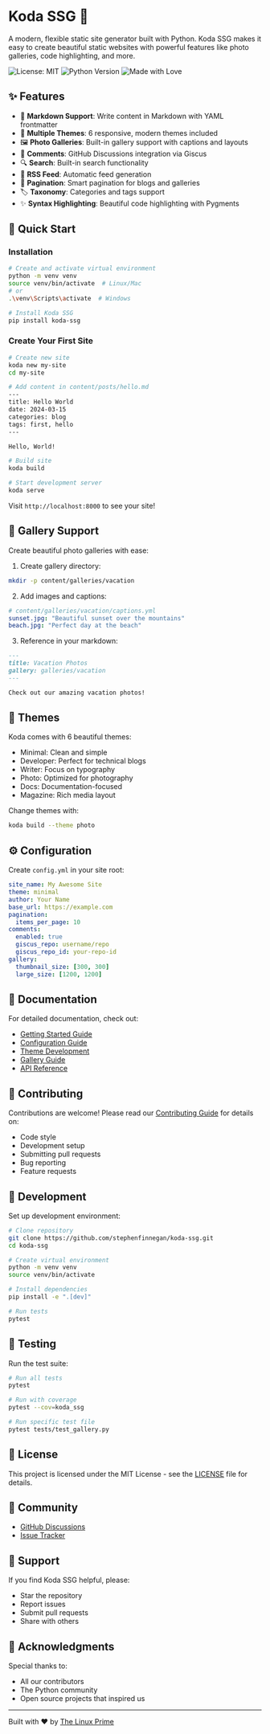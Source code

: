 # Koda SSG 🚀

A modern, flexible static site generator built with Python. Koda SSG makes it easy to create beautiful static websites with powerful features like photo galleries, code highlighting, and more.

![License: MIT](https://img.shields.io/badge/License-MIT-yellow.svg)
![Python Version](https://img.shields.io/badge/python-3.8+-blue.svg)
![Made with Love](https://img.shields.io/badge/Made%20with-❤️-red.svg)

## ✨ Features

- 📝 **Markdown Support**: Write content in Markdown with YAML frontmatter
- 🎨 **Multiple Themes**: 6 responsive, modern themes included
- 🖼️ **Photo Galleries**: Built-in gallery support with captions and layouts
- 💬 **Comments**: GitHub Discussions integration via Giscus
- 🔍 **Search**: Built-in search functionality
- 📡 **RSS Feed**: Automatic feed generation
- 📑 **Pagination**: Smart pagination for blogs and galleries
- 🏷️ **Taxonomy**: Categories and tags support
- ✨ **Syntax Highlighting**: Beautiful code highlighting with Pygments

## 🚀 Quick Start

### Installation

```bash
# Create and activate virtual environment
python -m venv venv
source venv/bin/activate  # Linux/Mac
# or
.\venv\Scripts\activate  # Windows

# Install Koda SSG
pip install koda-ssg
```

### Create Your First Site

```bash
# Create new site
koda new my-site
cd my-site

# Add content in content/posts/hello.md
---
title: Hello World
date: 2024-03-15
categories: blog
tags: first, hello
---

Hello, World!

# Build site
koda build

# Start development server
koda serve
```

Visit `http://localhost:8000` to see your site!

## 📸 Gallery Support

Create beautiful photo galleries with ease:

1. Create gallery directory:
```bash
mkdir -p content/galleries/vacation
```

2. Add images and captions:
```yaml
# content/galleries/vacation/captions.yml
sunset.jpg: "Beautiful sunset over the mountains"
beach.jpg: "Perfect day at the beach"
```

3. Reference in your markdown:
```markdown
---
title: Vacation Photos
gallery: galleries/vacation
---

Check out our amazing vacation photos!
```

## 🎨 Themes

Koda comes with 6 beautiful themes:

- Minimal: Clean and simple
- Developer: Perfect for technical blogs
- Writer: Focus on typography
- Photo: Optimized for photography
- Docs: Documentation-focused
- Magazine: Rich media layout

Change themes with:
```bash
koda build --theme photo
```

## ⚙️ Configuration

Create `config.yml` in your site root:

```yaml
site_name: My Awesome Site
theme: minimal
author: Your Name
base_url: https://example.com
pagination:
  items_per_page: 10
comments:
  enabled: true
  giscus_repo: username/repo
  giscus_repo_id: your-repo-id
gallery:
  thumbnail_size: [300, 300]
  large_size: [1200, 1200]
```

## 📖 Documentation

For detailed documentation, check out:
- [Getting Started Guide](getting-started.md)
- [Configuration Guide](docs/configuration.md)
- [Theme Development](docs/themes.md)
- [Gallery Guide](docs/galleries.md)
- [API Reference](docs/api.md)

## 🤝 Contributing

Contributions are welcome! Please read our [Contributing Guide](CONTRIBUTING.md) for details on:

- Code style
- Development setup
- Submitting pull requests
- Bug reporting
- Feature requests

## 🔧 Development

Set up development environment:

```bash
# Clone repository
git clone https://github.com/stephenfinnegan/koda-ssg.git
cd koda-ssg

# Create virtual environment
python -m venv venv
source venv/bin/activate

# Install dependencies
pip install -e ".[dev]"

# Run tests
pytest
```

## 🧪 Testing

Run the test suite:

```bash
# Run all tests
pytest

# Run with coverage
pytest --cov=koda_ssg

# Run specific test file
pytest tests/test_gallery.py
```

## 📜 License

This project is licensed under the MIT License - see the [LICENSE](LICENSE) file for details.

## 👥 Community

- [GitHub Discussions](https://github.com/stephenfinnegan/koda-ssg/discussions)
- [Issue Tracker](https://github.com/stephenfinnegan/koda-ssg/issues)

## 💖 Support

If you find Koda SSG helpful, please:
- Star the repository
- Report issues
- Submit pull requests
- Share with others

## 🙏 Acknowledgments

Special thanks to:
- All our contributors
- The Python community
- Open source projects that inspired us

---

Built with ❤️ by [The Linux Prime](https://github.com/thelinuxprime)
